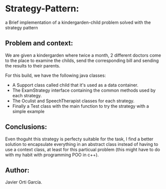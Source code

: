 # Strategy-Pattern:  
a Brief implementation of a kindergarden-child problem solved with the strategy pattern

## Problem and context:
We are given a kindergarden where twice a month, 2 different doctors come to the place to examine the childs, send the corresponding bill and sending the results to their parents.

For this build, we have the following java classes:  
* A Support class called child that it's used as a data container.
* The ExamStrategy interface containing the common methods used by each strategy.
* The Oculist and SpeechTherapist classes for each strategy.
* Finally a Test class with the main function to try the strategy with a simple example

## Conclusions:  
Even thoguht this strategy is perfecty suitable for the task, I find a better solution to encapsulate everything in an abstract class instead of having to use a context class, at least for this particual problem (this might have to do with my habit with programming POO in c++).  

## Author:  
Javier Orti García.
